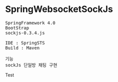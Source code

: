 # SpringWebsocketSockJs

<pre>
SpringFramework 4.0
BootStrap
sockjs-0.3.4.js

IDE : SpringSTS
Build : Maven

기능
sockJs 단일방 채팅 구현
</pre>

Test
